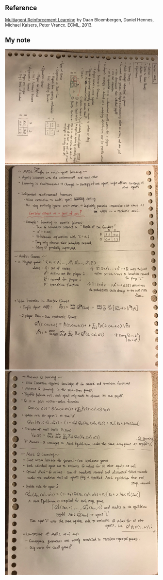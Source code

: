 ## Reference
[Multiagent Reinforcement Learning](http://www.ecmlpkdd2013.org/wp-content/uploads/2013/09/Multiagent-Reinforcement-Learning.pdf) by Daan Bloembergen, Daniel Hennes, Michael Kaisers, Peter Vrancx. ECML, 2013.

## My note
![image1](https://github.com/Rowing0914/Reinforcement_Learning/blob/master/MARL/review_intro_ppt/images/1.JPG)
![image2](https://github.com/Rowing0914/Reinforcement_Learning/blob/master/MARL/review_intro_ppt/images/2.JPG)
![image3](https://github.com/Rowing0914/Reinforcement_Learning/blob/master/MARL/review_intro_ppt/images/3.JPG)

